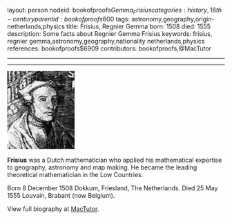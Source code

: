 layout: person
nodeid: bookofproofs$Gemma_Frisius
categories: history,16th-century
parentid: bookofproofs$600
tags: astronomy,geography,origin-netherlands,physics
title: Frisius, Regnier Gemma
born: 1508
died: 1555
description: Some facts about Regnier Gemma Frisius
keywords: frisius, regnier gemma,astronomy,geography,nationality netherlands,physics
references: bookofproofs$6909
contributors: bookofproofs,@MacTutor

---


---

![Gemma_Frisius.jpg](https://github.com/bookofproofs/bookofproofs.github.io/blob/main/_sources/_assets/images/portraits/Gemma_Frisius.jpg?raw=true)

**Frisius** was a Dutch mathematician who applied his mathematical expertise to geography, astronomy and map making. He became the leading theoretical mathematician in the Low Countries.

Born 8 December 1508 Dokkum, Friesland, The Netherlands. Died 25 May 1555 Louvain, Brabant (now Belgium).


View full biography at [MacTutor](https://mathshistory.st-andrews.ac.uk/Biographies/Gemma_Frisius/).